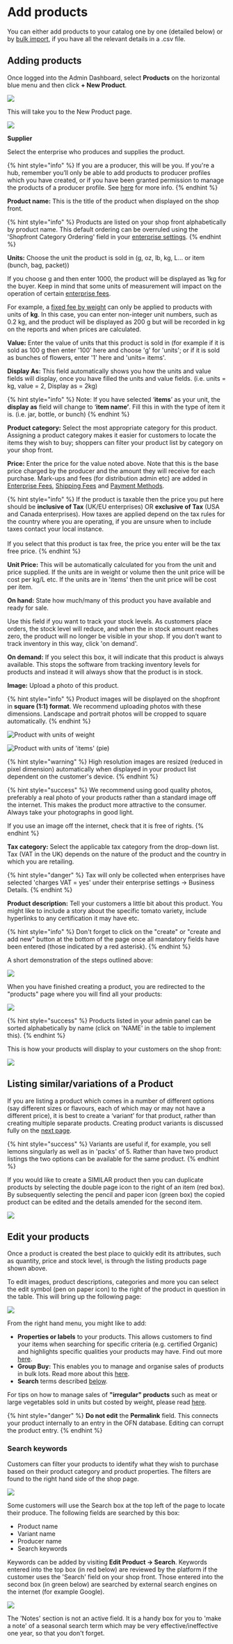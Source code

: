 # Add products

You can either add products to your catalog one by one (detailed below) or by [bulk import](product-and-inventory-import.md), if you have all the relevant details in a .csv file.

## Adding products

Once logged into the Admin Dashboard, select **Products** on the horizontal blue menu and then click **+ New Product**.

![](../../.gitbook/assets/addnewproduct.jpg)

This will take you to the New Product page.

![](../../.gitbook/assets/newproduct.jpg)

**Supplier**&#x20;

Select the enterprise who produces and supplies the product.

{% hint style="info" %}
If you are a producer, this will be you. If you're a hub, remember you’ll only be able to add products to producer profiles which you have created, or if you have been granted permission to manage the products of a producer profile. See [here](../enterprise-profile/create-or-connect-with-your-supplying-producers.md) for more info.
{% endhint %}

**Product name:** This is the title of the product when displayed on the shop front.

{% hint style="info" %}
Products are listed on your shop front alphabetically by product name. This default ordering can be overruled using the 'Shopfront Category Ordering' field in your [enterprise settings](../enterprise-profile/enterprise-settings.md#shop-preferences).
{% endhint %}

**Units:** Choose the unit the product is sold in (g, oz, lb, kg, L… or item (bunch, bag, packet))

If you choose g and then enter 1000, the product will be displayed as 1kg for the buyer. Keep in mind that some units of measurement will impact on the operation of certain [enterprise fees](../shopfront/enterprise-fees.md).&#x20;

For example, a [fixed fee by weight](../shopfront/enterprise-fees.md#fee-calculators) can only be applied to products with units of **kg**. In this case, you can enter non-integer unit numbers, such as 0.2 kg, and the product will be displayed as 200 g but will be recorded in kg on the reports and when prices are calculated.

**Value:** Enter the value of units that this product is sold in (for example if it is sold as 100 g then enter '100' here and choose 'g' for 'units'; or if it is sold as bunches of flowers, enter '1' here and 'units= items'.

**Display As:** This field automatically shows you how the units and value fields will display, once you have filled the units and value fields. (i.e. units = kg, value = 2, Display as = 2kg)

{% hint style="info" %}
Note: If you have selected ‘**items**’ as your unit, the **display as** field will change to ‘**item name’**. Fill this in with the type of item it is. (i.e. jar, bottle, or bunch)
{% endhint %}

**Product category:** Select the most appropriate category for this product.  Assigning a product category makes it easier for customers to locate the items they wish to buy; shoppers can filter your product list by category on your shop front.

**Price:** Enter the price for the value noted above. Note that this is the base price charged by the producer and the amount they will receive for each purchase. Mark-ups and fees (for distribution admin etc) are added in [Enterprise Fees](../shopfront/enterprise-fees.md), [Shipping Fees](../shopfront/shipping-methods.md#fee-calculators) and [Payment Methods](../shopfront/payment-methods.md#fee-calculators).&#x20;

{% hint style="info" %}
If the product is taxable then the price you put here should be **inclusive of Tax** (UK/EU enterprises) OR **exclusive of Tax** (USA and Canada enterprises). How taxes are applied depend on the tax rules for the country where you are operating, if you are unsure when to include taxes contact your local instance. \
\
If you select that this product is tax free, the price you enter will be the tax free price.
{% endhint %}

**Unit Price:** This will be automatically calculated for you from the unit and price supplied.  If the units are in weight or volume then the unit price will be cost per kg/L etc. If the units are in 'items' then the unit price will be cost per item.

**On hand:** State how much/many of this product you have available and ready for sale.

Use this field if you want to track your stock levels. As customers place orders, the stock level will reduce, and when the in stock amount reaches zero, the product will no longer be visible in your shop. If you don’t want to track inventory in this way, click 'on demand'.

**On demand:** If you select this box, it will indicate that this product is always available. This stops the software from tracking inventory levels for products and instead it will always show that the product is in stock.

**Image:** Upload a photo of this product.

{% hint style="info" %}
Product images will be displayed on the shopfront in **square (1:1) format**.  We recommend uploading photos with these dimensions. Landscape and portrait photos will be cropped to square automatically.
{% endhint %}

![Product with units of weight](../../.gitbook/assets/productweightunit-price.jpg)

![Product with units of 'items' (pie)](../../.gitbook/assets/productitemunit-price.jpg)

{% hint style="warning" %}
High resolution images are resized (reduced in pixel dimension) automatically when displayed in your product list dependent on the customer's device.
{% endhint %}

{% hint style="success" %}
We recommend using good quality photos, preferably a real photo of your products rather than a standard image off the internet. This makes the product more attractive to the consumer. Always take your photographs in good light.

If you use an image off the internet, check that it is free of rights.&#x20;
{% endhint %}

**Tax category:** Select the applicable tax category from the drop-down list. Tax (VAT in the UK) depends on the nature of the product and the country in which you are retailing.

{% hint style="danger" %}
Tax will only be collected when enterprises have selected 'charges VAT = yes' under their enterprise settings -> Business Details.
{% endhint %}

**Product description:** Tell your customers a little bit about this product. You might like to include a story about the specific tomato variety, include hyperlinks to any certification it may have etc.

{% hint style="info" %}
Don't forget to click on the "create" or "create and add new" button at the bottom of the page once all mandatory fields have been entered (those indicated by a red asterisk).&#x20;
{% endhint %}

A short demonstration of the steps outlined above:

![](../../.gitbook/assets/productsadd.gif)

When you have finished creating a product, you are redirected to the "products" page where you will find all your products:

![](../../.gitbook/assets/productspage.jpg)

{% hint style="success" %}
Products listed in your admin panel can be sorted alphabetically by name (click on 'NAME' in the table to implement this).
{% endhint %}

This is how your products will display to your customers on the shop front:

![](../../.gitbook/assets/productbreakdown.jpg)

## Listing similar/variations of a Product&#x20;

If you are listing a product which comes in a number of different options (say different sizes or flavours, each of which may or may not have a different price), it is best to create a ‘variant’ for that product, rather than creating multiple separate products. Creating product variants is discussed fully on the [next page](product-variants.md).

{% hint style="success" %}
Variants are useful if, for example, you sell lemons singularly as well as in 'packs' of 5. Rather than have two product listings the two options can be available for the same product.
{% endhint %}

If you would like to create a SIMILAR product then you can duplicate products by selecting the double page icon to the right of an item (red box). By subsequently selecting the pencil and paper icon (green box) the copied product can be edited and the details amended for the second item.

![](../../.gitbook/assets/productspagecopy.jpg)

## Edit your products

Once a product is created the best place to quickly edit its attributes, such as quantity, price and stock level, is through the listing products page shown above.

To edit images, product descriptions, categories and more you can select the edit symbol (pen on paper icon) to the right of the product in question in the table. This will bring up the following page:

![](../../.gitbook/assets/editproduct.jpg)

From the right hand menu, you might like to add:

* **Properties or labels** to your products. This allows customers to find your items when searching for specific criteria (e.g. certified Organic) and highlights specific qualities your products may have. Find out more [here](product-properties.md).
* **Group Buy:** This enables you to manage and organise sales of products in bulk lots. Read more about this [here](group-buy-for-bulk-ordering.md).
* **Search** terms described [below](products.md#search-keywords).

For tips on how to manage sales of **"irregular" products** such as meat or large vegetables sold in units but costed by weight, please read [here](pricing-irregular-items-kg.md).

{% hint style="danger" %}
**Do not edit** the **Permalink** field. This connects your product internally to an entry in the OFN database. Editing can corrupt the product entry.
{% endhint %}

### Search keywords

Customers can filter your products to identify what they wish to purchase based on their product category and product properties. The filters are found to the right hand side of the shop page.

![](<../../.gitbook/assets/searchfilter (1).jpg>)

Some customers will use the Search box at the top left of the page to locate their produce. The following fields are searched by this box:

* Product name
* Variant name
* Producer name
* Search keywords

Keywords can be added by visiting **Edit Product -> Search**.  Keywords entered into the top box (in red below) are reviewed by the platform if the customer uses the 'Search' field on your shop front.  Those entered into the second box (in green below) are searched by external search engines on the internet (for example Google).&#x20;

![](../../.gitbook/assets/searchedit.jpg)

The 'Notes' section is not an active field. It is a handy box for you to 'make a note' of a seasonal search term which may be very effective/ineffective one year, so that you don't forget.
